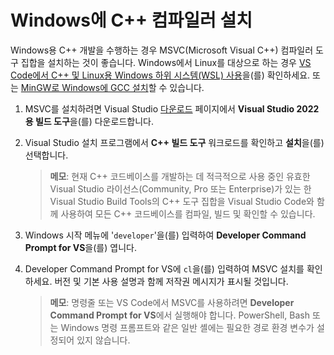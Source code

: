 <h1 data-loc-id="walkthrough.windows.install.compiler">Windows에 C++ 컴파일러 설치</h1>
<p data-loc-id="walkthrough.windows.text1">Windows용 C++ 개발을 수행하는 경우 MSVC(Microsoft Visual C++) 컴파일러 도구 집합을 설치하는 것이 좋습니다. Windows에서 Linux를 대상으로 하는 경우 <a href="https://code.visualstudio.com/docs/cpp/config-wsl" data-loc-id="walkthrough.windows.link.title1">VS Code에서 C++ 및 Linux용 Windows 하위 시스템(WSL) 사용</a>을(를) 확인하세요. 또는 <a href="https://code.visualstudio.com/docs/cpp/config-mingw" data-loc-id="walkthrough.windows.link.title2">MinGW로 Windows에 GCC 설치</a>할 수 있습니다.</p>
<ol>
<li><p data-loc-id="walkthrough.windows.text2">MSVC를 설치하려면 Visual Studio <a href="https://visualstudio.microsoft.com/downloads/#build-tools-for-visual-studio-2022" data-loc-id="walkthrough.windows.link.downloads">다운로드</a> 페이지에서 <strong data-loc-id="walkthrough.windows.build.tools1">Visual Studio 2022용 빌드 도구</strong>을(를) 다운로드합니다.</p>
</li>
<li><p data-loc-id="walkthrough.windows.text3">Visual Studio 설치 프로그램에서 <strong data-loc-id="walkthrough.windows.build.tools2">C++ 빌드 도구</strong> 워크로드를 확인하고 <strong data-loc-id="walkthrough.windows.link.install">설치</strong>을(를) 선택합니다.</p>
<blockquote>
<p><strong data-loc-id="walkthrough.windows.note1">메모</strong>: <span data-loc-id="walkthrough.windows.note1.text">현재 C++ 코드베이스를 개발하는 데 적극적으로 사용 중인 유효한 Visual Studio 라이선스(Community, Pro 또는 Enterprise)가 있는 한 Visual Studio Build Tools의 C++ 도구 집합을 Visual Studio Code와 함께 사용하여 모든 C++ 코드베이스를 컴파일, 빌드 및 확인할 수 있습니다.</span></p>
</blockquote>
</li>
<li><p data-loc-id="walkthrough.windows.open.command.prompt">Windows 시작 메뉴에 '<code>developer</code>'을(를) 입력하여 <strong>Developer Command Prompt for VS</strong>을(를) 엽니다.</p>
</li>
<li><p data-loc-id="walkthrough.windows.check.install"><span>Developer Command Prompt for VS</span>에 <code>cl</code>을(를) 입력하여 MSVC 설치를 확인하세요. 버전 및 기본 사용 설명과 함께 저작권 메시지가 표시될 것입니다.</p>
<blockquote>
<p><strong data-loc-id="walkthrough.windows.note2">메모</strong>: <span data-loc-id="walkthrough.windows.note2.text">명령줄 또는 VS Code에서 MSVC를 사용하려면 <strong>Developer Command Prompt for VS</strong>에서 실행해야 합니다. <span>PowerShell</span>, <span>Bash</span> 또는 Windows 명령 프롬프트와 같은 일반 셸에는 필요한 경로 환경 변수가 설정되어 있지 않습니다.</span></p>
</blockquote>
</li>
</ol>
